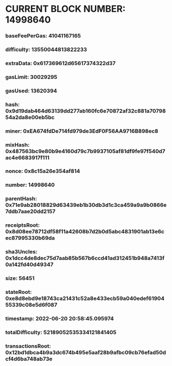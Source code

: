 # CURRENT BLOCK NUMBER: 14998640

### baseFeePerGas: 41041167165
### difficulty: 13550044813822233
### extraData: 0x617369612d65617374322d37
### gasLimit: 30029295
### gasUsed: 13620394
### hash: 0x9d19dab464d63139dd277ab160fc6e70872af32c881a7079854a2da8e00eb5bc
### miner: 0xEA674fdDe714fd979de3EdF0F56AA9716B898ec8
### mixHash: 0x487563bc9e80b9e4160d79c7b9937105af81df9fe97f540d7ac4e6683917f111
### nonce: 0x8c15a26e354af814
### number: 14998640
### parentHash: 0x71e9ab28018829d63439eb1b30db3d1c3ca459a9a9b0866e7ddb7aae20dd2157
### receiptsRoot: 0x8d08ee78712df58f11a42608b7d2b0d5abc4831901ab13e6cec87995330b69da
### sha3Uncles: 0x1dcc4de8dec75d7aab85b567b6ccd41ad312451b948a7413f0a142fd40d49347
### size: 56451
### stateRoot: 0xe8d8ebd9e18743ca21431c52a8e433ecb59a040edef6190455339c08e5d6f087
### timestamp: 2022-06-20 20:58:45.095974
### totalDifficulty: 52189052535334121841405
### transactionsRoot: 0x12bd1dbca4b9a3dc674b495e5aaf28b9afbc09cb76efad50dcf4d6ba748ab73e
